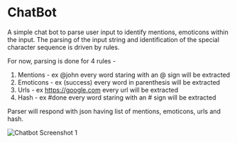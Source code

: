 # ChatBot
A simple chat bot to parse user input to identify mentions, emoticons within the input. The parsing of the input string and identification of the special character sequence is driven by rules.

For now, parsing is done for 4 rules -
1. Mentions - ex @john every word staring with an @ sign will be extracted
2. Emoticons - ex (success) every word in parenthesis will be extracted
3. Urls - ex https://google.com every url will be extracted
4. Hash - ex #done every word staring with an # sign will be extracted

Parser will respond with json having list of mentions, emoticons, urls and hash.

![Chatbot Screenshot 1](https://www.dropbox.com/s/z9ln1dqmdk5vfza/chatbot-parser.jpg?dl=1)




